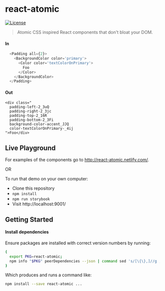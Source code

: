 # react-atomic
[![License][license-image]][license-url]

> Atomic CSS inspired React components that don't bloat your DOM.


#### In
```js
  <Padding all={2}>
    <BackgroundColor color='primary'>
      <Color color='textColorOnPrimary'>
        Foo
      </Color>
    </BackgroundColor>
  </Padding>
```

#### Out
```
<div class="
  padding-left-2_3uQ 
  padding-right-2_3jc 
  padding-top-2_16R 
  padding-bottom-2_3Fi 
  background-color-accent_JJQ 
  color-textColorOnPrimary-_4ij
">Foo</div>
```

## Live Playground

For examples of the components go to http://react-atomic.netlify.com/.

OR

To run that demo on your own computer:
* Clone this repository
* `npm install`
* `npm run storybook`
* Visit http://localhost:9001/

## Getting Started
#### Install dependencies
Ensure packages are installed with correct version numbers by running:
  ```sh
  (
    export PKG=react-atomic;
    npm info "$PKG" peerDependencies --json | command sed 's/[\{\},]//g ; s/: /@/g; s/ *//g' | xargs npm install --save "$PKG"
  )
  ```

  Which produces and runs a command like:

  ```sh
  npm install --save react-atomic ...
  ```

[package-url]: https://npmjs.org/package/react-atomic
[license-image]: http://img.shields.io/npm/l/react-dates.svg
[license-url]: LICENSE
